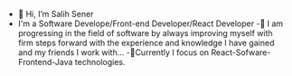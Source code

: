 - 👋 Hi, I’m Salih Sener
- I'm a Software Develope/Front-end Developer/React Developer
-🌱 I am progressing in the field of software by always improving myself with firm steps forward with the experience and knowledge I have gained and my friends I work with...
-💞️Currently I focus on React-Sofware-Frontend-Java technologies.





